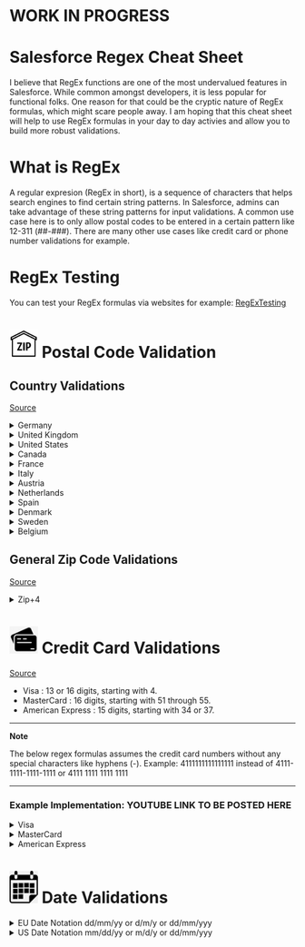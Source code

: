 # WORK IN PROGRESS 

# Salesforce Regex Cheat Sheet

I believe that RegEx functions are one of the most undervalued features in Salesforce. While common amongst developers, it is less popular for functional folks. One reason for that could be the cryptic nature of RegEx formulas, which might scare people away. I am hoping that this cheat sheet will help to use RegEx formulas in your day to day activies and allow you to build more robust validations.

# What is RegEx

A regular expresion (RegEx in short), is a sequence of characters that helps search engines to find certain string patterns. In Salesforce, admins can take advantage of these string patterns for input validations. A common use case here is to only allow postal codes to be entered in a certain pattern like 12-311 (##-###). There are many other use cases like credit card or phone number validations for example.

# RegEx Testing

You can test your RegEx formulas via websites for example: [RegExTesting](https://www.regextester.com)

# <img src="img/postalCode.png" alt="calendar icon" width="50"/> Postal Code Validation

## Country Validations

[Source](https://stackoverflow.com/questions/7926687/regular-expression-german-zip-codes)

<details>
  <summary>Germany</summary>

```javascript
\b((?:0[1-46-9]\d{3})|(?:[1-357-9]\d{4})|(?:[4][0-24-9]\d{3})|(?:[6][013-9]\d{3}))\b
```

</details>

<details>
  <summary>United Kingdom</summary>

```javascript
^(GIR|[A-Z]\d[A-Z\d]??|[A-Z]{2}\d[A-Z\d]??)[ ]??(\d[A-Z]{2})$
```

</details>

<details>
  <summary>United States</summary>

```javascript
^\d{5}([\-]?\d{4})?$
```

</details>

<details>
  <summary>Canada</summary>

```javascript
^([ABCEGHJKLMNPRSTVXY]\d[ABCEGHJKLMNPRSTVWXYZ])\ {0,1}(\d[ABCEGHJKLMNPRSTVWXYZ]\d)$
```

</details>

<details>
  <summary>France</summary>

```javascript
^(F-)?((2[A|B])|[0-9]{2})[0-9]{3}$
```

</details>

<details>
  <summary>Italy</summary>

```javascript
^(V-|I-)?[0-9]{5}$
```

</details>

<details>
  <summary>Austria</summary>

```javascript
^(0[289][0-9]{2})|([1345689][0-9]{3})|(2[0-8][0-9]{2})|(290[0-9])|(291[0-4])|(7[0-4][0-9]{2})|(7[8-9][0-9]{2})$
```

</details>

<details>
  <summary>Netherlands</summary>

```javascript
^[1-9][0-9]{3}\s?([a-zA-Z]{2})?$
```

</details>

<details>
  <summary>Spain</summary>

```javascript
^([1-9]{2}|[0-9][1-9]|[1-9][0-9])[0-9]{3}$
```

</details>

<details>
  <summary>Denmark</summary>

```javascript
^([D-d][K-k])?( |-)?[1-9]{1}[0-9]{3}$
```

</details>

<details>
  <summary>Sweden</summary>

```javascript
^(s-|S-){0,1}[0-9]{3}\s?[0-9]{2}$
```

</details>

<details>
  <summary>Belgium</summary>

```javascript
/* This formula allows 1 numeric value between 1-9 followed by 3 numberic values from 0-9. */

!REGEX(YOUR_FIELD_TO_BE_VALIDATED , '^[1-9]{1}[0-9]{3}$')
```

## Example:

```javascript
/* This formula allows 1 numeric value between 1-9 followed by 3 numberic values from 0-9. */

TEXT(MailingCountryCode) == 'BE' &&
  !REGEX(Belgic_Postal_Code__c , '^[1-9]{1}[0-9]{3}$')
```

</details>

## General Zip Code Validations

[Source](http://regexlib.com/Search.aspx?k=zip&c=-1&m=-1&ps=20)

<details>
  <summary>Zip+4</summary>

The below expression checks for 5 numeric values, followed by a hyphen and 4 additional numeric values. Example: 22223-3443.

```javascript
/* This formula allows 5 numeric values, followed by a hyphen and 4 additional numeric values. Example: 22223-3443.*/

!REGEX(YOUR_FIELD_TO_BE_VALIDATED , '^([0-9]{5})+(-[0-9]{4})+$')
```

## Example:

```javascript
/* This formula allows 5 numeric values, followed by a hyphen and 4 additional numeric values. Example: 22223-3443.*/

!REGEX(Billing_Address_Postal_Code__c , '^([0-9]{5})+(-[0-9]{4})+$')
```

</details>

</details>

# <img src="img/creditCard.png" alt="calendar icon" width="50"/> Credit Card Validations

[Source](https://www.validcreditcardnumber.com/)

-   Visa : 13 or 16 digits, starting with 4.
-   MasterCard : 16 digits, starting with 51 through 55.
-   American Express : 15 digits, starting with 34 or 37.

---

**Note**

The below regex formulas assumes the credit card numbers without any special characters like hyphens (-).
Example: 4111111111111111 instead of 4111-1111-1111-1111 or 4111 1111 1111 1111

---

### Example Implementation: YOUTUBE LINK TO BE POSTED HERE

<details>
  <summary>Visa</summary>

```javascript
//This formula allows no special characters or spaces.
!REGEX(YOUR_FIELD_TO_BE_VALIDATED, '^4[0-9]{12}(?:[0-9]{3})?$');
```

### Example:

```javascript
//This formula allows no special characters or spaces.
!REGEX(Credit_Card__c, '^4[0-9]{12}(?:[0-9]{3})?$');
```

</details>

<details>
  <summary>MasterCard</summary>

```javascript
//This formula allows no special characters or spaces.
!REGEX(
    YOUR_FIELD_TO_BE_VALIDATED,
    '^(?:5[1-5][0-9]{2}|222[1-9]|22[3-9][0-9]|2[3-6][0-9]{2}|27[01][0-9]|2720)[0-9]{12}$'
)
```

### Example:

```javascript
//This formula allows no special characters or spaces.
!REGEX(
    Credit_Card__c,
    '^(?:5[1-5][0-9]{2}|222[1-9]|22[3-9][0-9]|2[3-6][0-9]{2}|27[01][0-9]|2720)[0-9]{12}$'
)
```

</details>

<details>
  <summary>American Express</summary>

```javascript
//This formula allows no special characters or spaces.
!REGEX(
    YOUR_FIELD_TO_BE_VALIDATED,
    '^3[47][0-9]{13}$'
)
```

### Example:

```javascript
//This formula allows no special characters or spaces.
!REGEX(
    Credit_Card__c,
    '^3[47][0-9]{13}$'
)
```

</details>


# <img src="img/calendar.png" alt="calendar icon" width="50" target="_blank"/> Date Validations

<details>
  <summary>EU Date Notation dd/mm/yy or d/m/y or dd/mm/yyy </summary>
	
This expression validates dates in the ITALIAN d/m/y format from 1/1/1600 - 31/12/9999. The days are validated for the given month and year. Leap years are validated for all 4 digits years from 1600-9999, and all 2 digits years except 00 since it could be any century (1900, 2000, 2100). Days and months must be 1 or 2 digits and may have leading zeros. Years must be 2 or 4 digit years. 4 digit years must be between 1600 and 9999. Date separator may be a slash (/), dash (-), or period (.)

```diff
+ Allowed Values: 29/02/1972 | 5-9-98 | 10-11-2002
- Non-Allowed Values: 29/02/2003 (non leap year) | 12/13/2002 | 1-1-1500
```

```java
//This formula allows no special characters or spaces.
!REGEX(
    Date__c,
    '^(?:(?:31(\\/|-|\\.)(?:0?[13578]|1[02]))\\1|(?:(?:29|30)(\\/|-|\\.)(?:0?[1,3-9]|1[0-2])\\2))(?:(?:1[6-9]|[2-9]\\d)?\\d{2})$|^(?:29(\\/|-|\\.)0?2\\3(?:(?:(?:1[6-9]|[2-9]\\d)?(?:0[48]|[2468][048]|[13579][26])|(?:(?:16|[2468][048]|[3579][26])00))))$|^(?:0?[1-9]|1\\d|2[0-8])(\\/|-|\\.)(?:(?:0?[1-9])|(?:1[0-2]))\\4(?:(?:1[6-9]|[2-9]\\d)?\\d{2})$'
)
```

</details>



<details>
  <summary>US Date Notation mm/dd/yy or m/d/y or dd/mm/yyy </summary>
	
MM/dd/yyyy with leap years. Valid since year 1900. MM and DD could have 1 or 2 digits : M/d/yyyy or MM/d/yyyy or M/dd/yyy

```diff
+ Allowed Values: 01/31/1905 | 1/9/1900 | 2/29/1904
- Non-Allowed Values: 31/01/2005 | 02/29/2005 | 2/29/2005
```

```javascript
'^(((0?[1-9]|1[012])/(0?[1-9]|1\d|2[0-8])|(0?[13456789]|1[012])/(29|30)|(0?[13578]|1[02])/31)/(19|[2-9]\d)\d{2}|0?2/29/((19|[2-9]\d)(0[48]|[2468][048]|[13579][26])|(([2468][048]|[3579][26])00)))$'
```

</details>
